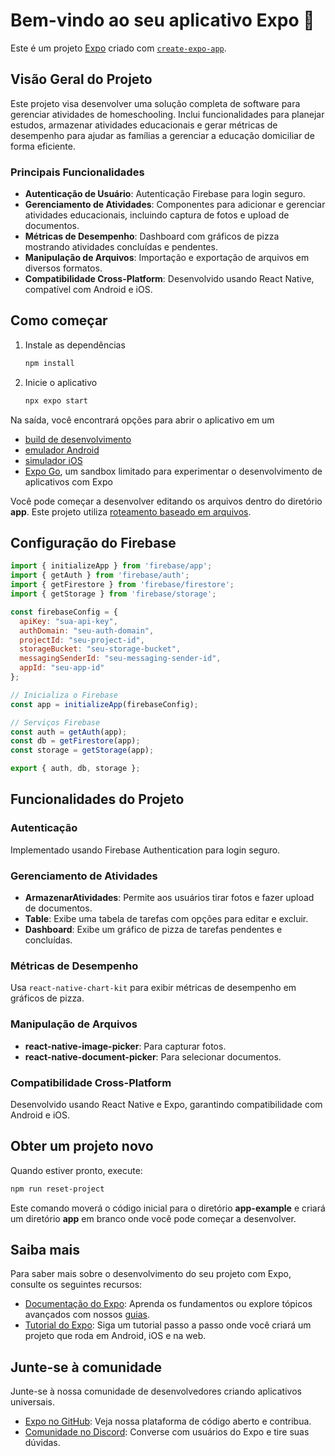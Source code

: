 
# Bem-vindo ao seu aplicativo Expo 👋

Este é um projeto [Expo](https://expo.dev) criado com [`create-expo-app`](https://www.npmjs.com/package/create-expo-app).

## Visão Geral do Projeto

Este projeto visa desenvolver uma solução completa de software para gerenciar atividades de homeschooling. Inclui funcionalidades para planejar estudos, armazenar atividades educacionais e gerar métricas de desempenho para ajudar as famílias a gerenciar a educação domiciliar de forma eficiente.

### Principais Funcionalidades
- **Autenticação de Usuário**: Autenticação Firebase para login seguro.
- **Gerenciamento de Atividades**: Componentes para adicionar e gerenciar atividades educacionais, incluindo captura de fotos e upload de documentos.
- **Métricas de Desempenho**: Dashboard com gráficos de pizza mostrando atividades concluídas e pendentes.
- **Manipulação de Arquivos**: Importação e exportação de arquivos em diversos formatos.
- **Compatibilidade Cross-Platform**: Desenvolvido usando React Native, compatível com Android e iOS.

## Como começar

1. Instale as dependências

   ```bash
   npm install
   ```

2. Inicie o aplicativo

   ```bash
   npx expo start
   ```

Na saída, você encontrará opções para abrir o aplicativo em um

- [build de desenvolvimento](https://docs.expo.dev/develop/development-builds/introduction/)
- [emulador Android](https://docs.expo.dev/workflow/android-studio-emulator/)
- [simulador iOS](https://docs.expo.dev/workflow/ios-simulator/)
- [Expo Go](https://expo.dev/go), um sandbox limitado para experimentar o desenvolvimento de aplicativos com Expo

Você pode começar a desenvolver editando os arquivos dentro do diretório **app**. Este projeto utiliza [roteamento baseado em arquivos](https://docs.expo.dev/router/introduction).

## Configuração do Firebase

```javascript
import { initializeApp } from 'firebase/app';
import { getAuth } from 'firebase/auth';
import { getFirestore } from 'firebase/firestore';
import { getStorage } from 'firebase/storage';

const firebaseConfig = {
  apiKey: "sua-api-key",
  authDomain: "seu-auth-domain",
  projectId: "seu-project-id",
  storageBucket: "seu-storage-bucket",
  messagingSenderId: "seu-messaging-sender-id",
  appId: "seu-app-id"
};

// Inicializa o Firebase
const app = initializeApp(firebaseConfig);

// Serviços Firebase
const auth = getAuth(app);
const db = getFirestore(app);
const storage = getStorage(app);

export { auth, db, storage };
```

## Funcionalidades do Projeto

### Autenticação
Implementado usando Firebase Authentication para login seguro.

### Gerenciamento de Atividades
- **ArmazenarAtividades**: Permite aos usuários tirar fotos e fazer upload de documentos.
- **Table**: Exibe uma tabela de tarefas com opções para editar e excluir.
- **Dashboard**: Exibe um gráfico de pizza de tarefas pendentes e concluídas.

### Métricas de Desempenho
Usa `react-native-chart-kit` para exibir métricas de desempenho em gráficos de pizza.

### Manipulação de Arquivos
- **react-native-image-picker**: Para capturar fotos.
- **react-native-document-picker**: Para selecionar documentos.

### Compatibilidade Cross-Platform
Desenvolvido usando React Native e Expo, garantindo compatibilidade com Android e iOS.

## Obter um projeto novo

Quando estiver pronto, execute:

```bash
npm run reset-project
```

Este comando moverá o código inicial para o diretório **app-example** e criará um diretório **app** em branco onde você pode começar a desenvolver.

## Saiba mais

Para saber mais sobre o desenvolvimento do seu projeto com Expo, consulte os seguintes recursos:

- [Documentação do Expo](https://docs.expo.dev/): Aprenda os fundamentos ou explore tópicos avançados com nossos [guias](https://docs.expo.dev/guides).
- [Tutorial do Expo](https://docs.expo.dev/tutorial/introduction/): Siga um tutorial passo a passo onde você criará um projeto que roda em Android, iOS e na web.

## Junte-se à comunidade

Junte-se à nossa comunidade de desenvolvedores criando aplicativos universais.

- [Expo no GitHub](https://github.com/expo/expo): Veja nossa plataforma de código aberto e contribua.
- [Comunidade no Discord](https://chat.expo.dev): Converse com usuários do Expo e tire suas dúvidas.
